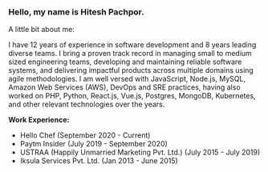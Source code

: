 ### Hello, my name is Hitesh Pachpor.

A little bit about me:

I have 12 years of experience in software development and 8 years leading diverse teams. I bring a proven track record in managing small to medium sized engineering teams, developing and maintaining reliable software systems, and delivering impactful products across multiple domains using agile methodologies. I am well versed with JavaScript, Node.js, MySQL, Amazon Web Services (AWS), DevOps and SRE practices, having also worked on PHP, Python, React.js, Vue.js, Postgres, MongoDB, Kubernetes, and other relevant technologies over the years.

**Work Experience:**
- Hello Chef (September 2020 - Current)
- Paytm Insider (July 2019 - September 2020)
- USTRAA (Happily Unmarried Marketing Pvt. Ltd.) (July 2015 - July 2019)
- Iksula Services Pvt. Ltd. (Jan 2013 - June 2015)

<!--
**hiteshpachpor/hiteshpachpor** is a ✨ _special_ ✨ repository because its `README.md` (this file) appears on your GitHub profile.

Here are some ideas to get you started:

- 🔭 I’m currently working on ...
- 🌱 I’m currently learning ...
- 👯 I’m looking to collaborate on ...
- 🤔 I’m looking for help with ...
- 💬 Ask me about ...
- 📫 How to reach me: ...
- 😄 Pronouns: ...
- ⚡ Fun fact: ...
-->
